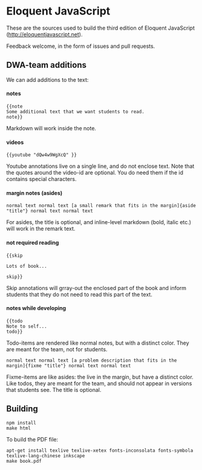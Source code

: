 # Eloquent JavaScript

These are the sources used to build the third edition of Eloquent
JavaScript (http://eloquentjavascript.net).

Feedback welcome, in the form of issues and pull requests.

## DWA-team additions

We can add additions to the text:

#### notes
```
{{note
Some additional text that we want students to read.
note}}
```
Markdown will work inside the note.

#### videos
```
{{youtube "dQw4w9WgXcQ" }}
```
Youtube annotations live on a single line, and do not enclose text. Note that the quotes around the video-id are optional. You do need them if the
id contains special characters.

#### margin notes (asides)
```
normal text normal text [a small remark that fits in the margin]{aside "title"} normal text normal text
```
For asides, the title is optional, and inline-level markdown (bold, italic etc.) will work in the remark text.

#### not required reading
```
{{skip

Lots of book...

skip}}
```
Skip annotations will grray-out the enclosed part of the book and inform students that they do not need to read this part of the text.

#### notes while developing
```
{{todo
Note to self...  
todo}}
```
Todo-items are rendered like normal notes, but with a distinct color. They are meant for the team, not for students.

```
normal text normal text [a problem description that fits in the margin]{fixme "title"} normal text normal text
```
Fixme-items are like asides: the live in the margin, but have a distinct color. Like todos, they are meant for the team, and should not appear in versions that students see. The title is optional.

## Building

    npm install
    make html

To build the PDF file:

    apt-get install texlive texlive-xetex fonts-inconsolata fonts-symbola texlive-lang-chinese inkscape
    make book.pdf
